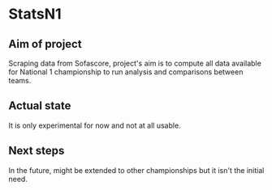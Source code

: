 # StatsN1

## Aim of project
Scraping data from Sofascore, project's aim is to compute all data available for National 1 championship to run analysis and comparisons between teams.

## Actual state
It is only experimental for now and not at all usable.


## Next steps
In the future, might be extended to other championships but it isn't the initial need.
